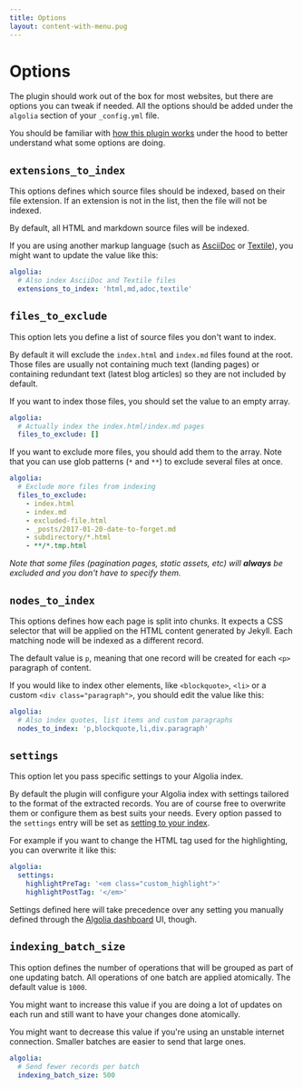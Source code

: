 ```yaml
---
title: Options
layout: content-with-menu.pug
---
```


# Options

The plugin should work out of the box for most websites, but there are options
you can tweak if needed. All the options should be added under the `algolia`
section of your `_config.yml` file.

You should be familiar with [how this plugin works][1] under
the hood to better understand what some options are doing.

## `extensions_to_index`

This options defines which source files should be indexed, based on their file
extension. If an extension is not in the list, then the file will not be
indexed.

By default, all HTML and markdown source files will be indexed.

If you are using another markup language (such as [AsciiDoc][2] or [Textile][3]),
you might want to update the value like this:

```yml
algolia:
  # Also index AsciiDoc and Textile files
  extensions_to_index: 'html,md,adoc,textile'
```

## `files_to_exclude`

This option lets you define a list of source files you don't want to index.

By default it will exclude the `index.html` and `index.md` files found at the
root. Those files are usually not containing much text (landing pages) or
containing redundant text (latest blog articles) so they are not included by
default.

If you want to index those files, you should set the value to an empty array.

```yml
algolia:
  # Actually index the index.html/index.md pages
  files_to_exclude: []
```

If you want to exclude more files, you should add them to the array. Note that
you can use glob patterns (`*` and `**`) to exclude several files at once.

```yml
algolia:
  # Exclude more files from indexing
  files_to_exclude:
    - index.html
    - index.md
    - excluded-file.html
    - _posts/2017-01-20-date-to-forget.md
    - subdirectory/*.html
    - **/*.tmp.html
```

_Note that some files (pagination pages, static assets, etc) will **always** be
excluded and you don't have to specify them._

## `nodes_to_index`

This options defines how each page is split into chunks. It expects
a CSS selector that will be applied on the HTML content generated by Jekyll.
Each matching node will be indexed as a different record.

The default value is `p`, meaning that one record will be created for each `<p>`
paragraph of content.

If you would like to index other elements, like `<blockquote>`, `<li>` or
a custom `<div class="paragraph">`, you should edit the value like this:

```yml
algolia:
  # Also index quotes, list items and custom paragraphs
  nodes_to_index: 'p,blockquote,li,div.paragraph'
```

## `settings`

This option let you pass specific settings to your Algolia index.

By default the plugin will configure your Algolia index with settings tailored
to the format of the extracted records. You are of course free to overwrite
them or configure them as best suits your needs. Every option passed to the
`settings` entry will be set as [setting to your index][4].

For example if you want to change the HTML tag used for the highlighting, you
can overwrite it like this:

```yml
algolia:
  settings:
    highlightPreTag: '<em class="custom_highlight">'
    highlightPostTag: '</em>'
```

Settings defined here will take precedence over any setting you manually defined
through the [Algolia dashboard][5] UI, though.

## `indexing_batch_size`

This option defines the number of operations that will be grouped as part of one
updating batch. All operations of one batch are applied atomically. The default
value is `1000`.

You might want to increase this value if you are doing a lot of updates on each
run and still want to have your changes done atomically.

You might want to decrease this value if you're using an unstable internet
connection. Smaller batches are easier to send that large ones.

```yml
algolia:
  # Send fewer records per batch
  indexing_batch_size: 500
```


[1]: ./how-it-works.html
[2]: http://www.methods.co.nz/asciidoc/
[3]: https://github.com/textile
[4]: https://www.algolia.com/doc/api-reference/api-methods/set-settings/?language=ruby#set-settings
[5]: https://www.algolia.com/dashboard
